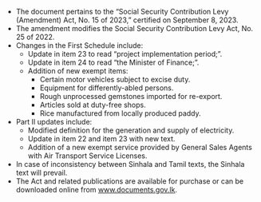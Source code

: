 - The document pertains to the “Social Security Contribution Levy (Amendment) Act, No. 15 of 2023,” certified on September 8, 2023.
- The amendment modifies the Social Security Contribution Levy Act, No. 25 of 2022.
- Changes in the First Schedule include:
  - Update in item 23 to read “project implementation period;”.
  - Update in item 24 to read “the Minister of Finance;”.
  - Addition of new exempt items:
    - Certain motor vehicles subject to excise duty.
    - Equipment for differently-abled persons.
    - Rough unprocessed gemstones imported for re-export.
    - Articles sold at duty-free shops.
    - Rice manufactured from locally produced paddy.
- Part II updates include:
  - Modified definition for the generation and supply of electricity.
  - Update in item 22 and item 23 with new text.
  - Addition of a new exempt service provided by General Sales Agents with Air Transport Service Licenses.
- In case of inconsistency between Sinhala and Tamil texts, the Sinhala text will prevail.
- The Act and related publications are available for purchase or can be downloaded online from www.documents.gov.lk.